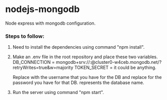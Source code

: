 # nodejs-mongodb
  Node express with mongodb configuration.

### Steps to follow:

1.  Need to install the dependencies using command "npm install".

2.  Make an .env file in the root repository and place these two variables.
    DB_CONNECTION = mongodb+srv://<username>:<password>@cluster0-w4ceb.mongodb.net/<dbname>?retryWrites=true&w=majority
    TOKEN_SECRET = <string> it could be anything.

    Replace <username> with the username that you have for the DB and replace <password> for the password you have for that DB. <dbname> represents the database name.

3. Run the server using command "npm start".

